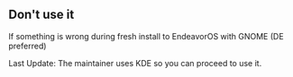## Don't use it

If something is wrong during fresh install to EndeavorOS with GNOME (DE preferred)

Last Update: The maintainer uses KDE so you can proceed to use it.
